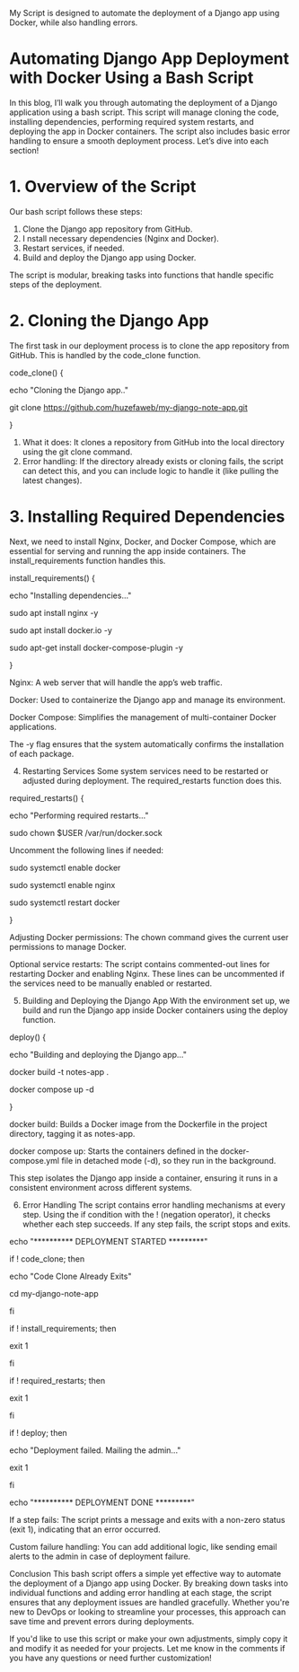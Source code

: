 My Script is designed to automate the deployment of a Django app using Docker, while also handling errors.

# Automating Django App Deployment with Docker Using a Bash Script
In this blog, I’ll walk you through automating the deployment of a Django application using a bash script. This script will manage cloning the code, installing dependencies, performing required system restarts, and deploying the app in Docker containers. The script also includes basic error handling to ensure a smooth deployment process. Let’s dive into each section!

# 1. Overview of the Script
Our bash script follows these steps:

1. Clone the Django app repository from GitHub.
2. I nstall necessary dependencies (Nginx and Docker).
3. Restart services, if needed.
4. Build and deploy the Django app using Docker.

The script is modular, breaking tasks into functions that handle specific steps of the deployment.

# 2. Cloning the Django App
The first task in our deployment process is to clone the app repository from GitHub. This is handled by the code_clone function.

code_clone() {

echo "Cloning the Django app.."

git clone https://github.com/huzefaweb/my-django-note-app.git

}

1. What it does: It clones a repository from GitHub into the local directory using the git clone command.
2. Error handling: If the directory already exists or cloning fails, the script can detect this, and you can include logic to handle it (like pulling the latest changes).

# 3. Installing Required Dependencies
Next, we need to install Nginx, Docker, and Docker Compose, which are essential for serving and running the app inside containers. The install_requirements function handles this.

install_requirements() {

echo "Installing dependencies..."

sudo apt install nginx -y

sudo apt install docker.io -y

sudo apt-get install docker-compose-plugin -y

}

Nginx: A web server that will handle the app’s web traffic.

Docker: Used to containerize the Django app and manage its environment.

Docker Compose: Simplifies the management of multi-container Docker applications.

The -y flag ensures that the system automatically confirms the installation of each package.

4. Restarting Services
Some system services need to be restarted or adjusted during deployment. The required_restarts function does this.

required_restarts() {

echo "Performing required restarts..."

sudo chown $USER /var/run/docker.sock

Uncomment the following lines if needed:

sudo systemctl enable docker

sudo systemctl enable nginx

sudo systemctl restart docker

}

Adjusting Docker permissions: The chown command gives the current user permissions to manage Docker.

Optional service restarts: The script contains commented-out lines for restarting Docker and enabling Nginx. These lines can be uncommented if the services need to be manually enabled or restarted.

5. Building and Deploying the Django App
With the environment set up, we build and run the Django app inside Docker containers using the deploy function.

deploy() {

echo "Building and deploying the Django app..."

docker build -t notes-app .

docker compose up -d

}

docker build: Builds a Docker image from the Dockerfile in the project directory, tagging it as notes-app.

docker compose up: Starts the containers defined in the docker-compose.yml file in detached mode (-d), so they run in the background.

This step isolates the Django app inside a container, ensuring it runs in a consistent environment across different systems.

6. Error Handling
The script contains error handling mechanisms at every step. Using the if condition with the ! (negation operator), it checks whether each step succeeds. If any step fails, the script stops and exits.

echo "********** DEPLOYMENT STARTED *********"

if ! code_clone; then

echo "Code Clone Already Exits"

cd my-django-note-app

fi

if ! install_requirements; then

exit 1

fi

if ! required_restarts; then

exit 1

fi

if ! deploy; then

echo "Deployment failed. Mailing the admin..."

exit 1

fi

echo "********** DEPLOYMENT DONE *********"

If a step fails: The script prints a message and exits with a non-zero status (exit 1), indicating that an error occurred.

Custom failure handling: You can add additional logic, like sending email alerts to the admin in case of deployment failure.

Conclusion
This bash script offers a simple yet effective way to automate the deployment of a Django app using Docker. By breaking down tasks into individual functions and adding error handling at each stage, the script ensures that any deployment issues are handled gracefully. Whether you're new to DevOps or looking to streamline your processes, this approach can save time and prevent errors during deployments.

If you'd like to use this script or make your own adjustments, simply copy it and modify it as needed for your projects. Let me know in the comments if you have any questions or need further customization!
